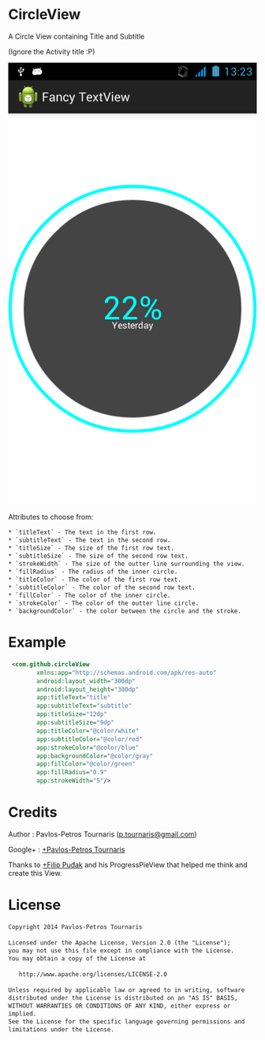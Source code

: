CircleView
==========

A Circle View containing Title and Subtitle

(Ignore the Activity title :P)

![CircleView](/Screenshots/device-2014-07-20-132345.png)


Attributes to choose from:

    * `titleText` - The text in the first row.
    * `subtitleText` - The text in the second row.
    * `titleSize` - The size of the first row text.
    * `subtitleSize` - The size of the second row text.
    * `strokeWidth` - The size of the outter line surrounding the view.
    * `fillRadius` - The radius of the inner circle.
    * `titleColor` - The color of the first row text.
    * `subtitleColor` - The color of the second row text.
    * `fillColor` - The color of the inner circle.
    * `strokeColor` - The color of the outter line circle.
    * `backgroundColor` - the color between the circle and the stroke.
    
Example
=======
```xml
 <com.github.circleView
        xmlns:app="http://schemas.android.com/apk/res-auto"
        android:layout_width="300dp"
        android:layout_height="300dp"
        app:titleText="title"
        app:subtitleText="subtitle"
        app:titleSize="12dp"
        app:subtitleSize="9dp"
        app:titleColor="@color/white"
        app:subtitleColor="@color/red"
        app:strokeColor="@color/blue"
        app:backgroundColor="@color/gray"
        app:fillColor="@color/green"
        app:fillRadius="0.9"
        app:strokeWidth="5"/>
```

Credits
=======
Author : Pavlos-Petros Tournaris (p.tournaris@gmail.com)

Google+ : [+Pavlos-Petros Tournaris](https://plus.google.com/u/0/+PavlosPetrosTournaris/)

Thanks to [+Filip Puđak](https://plus.google.com/u/0/117550349320705739707/) and his ProgressPieView that helped me think and create this View.

License
=======

    Copyright 2014 Pavlos-Petros Tournaris

    Licensed under the Apache License, Version 2.0 (the "License");
    you may not use this file except in compliance with the License.
    You may obtain a copy of the License at
    
       http://www.apache.org/licenses/LICENSE-2.0
    
    Unless required by applicable law or agreed to in writing, software
    distributed under the License is distributed on an "AS IS" BASIS,
    WITHOUT WARRANTIES OR CONDITIONS OF ANY KIND, either express or implied.
    See the License for the specific language governing permissions and
    limitations under the License.
